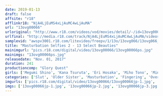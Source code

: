 ```yaml
---
date: 2019-01-13
draft: false
affsite: "r18"
afflinkr18: "NjA4LjEuMS4xLjAuMC4wLjAuMA"
url: "13ovg00066"
urloriginal: "http://www.r18.com/videos/vod/movies/detail/-/id=13ovg00066"
urlfinal: "http://media.r18.com/track/NjA4LjEuMS4xLjAuMC4wLjAuMA/videos/vod/movies/detail/-/id=13ovg00066"
samplevid: "awspv3001.r18.com/litevideo/freepv/1/13o/13ovg066/13ovg066_dmb_w.mp4"
title: "Masturbation Selfies 2 - 13 Select Beauties"
mainimgurl: "pics.r18.com/digital/video/13ovg00066/13ovg00066ps.jpg"
mainimgs: "13ovg00066ps.jpg"
releasedate: "Nov. 01, 2017"
duration: 241
productioncomp: "Glory Quest"
girls: ['Megumi Shino', 'Kana Tsuruta', 'Eri Hosaka', 'Miho Tono', 'Minami Natsuki', 'Yuri Momose', 'Noa Eikawa', 'Mao Hamasaki', 'Miyu Amano', 'Akari Niimura']
categories: ['Slut', 'Older Sister', 'Masturbation', 'Fingering', 'Over 4 Hours', 'Hi-Def']
imgurls: ['pics.r18.com/digital/video/13ovg00066/13ovg00066jp-1.jpg', 'pics.r18.com/digital/video/13ovg00066/13ovg00066jp-2.jpg', 'pics.r18.com/digital/video/13ovg00066/13ovg00066jp-3.jpg', 'pics.r18.com/digital/video/13ovg00066/13ovg00066jp-4.jpg', 'pics.r18.com/digital/video/13ovg00066/13ovg00066jp-5.jpg', 'pics.r18.com/digital/video/13ovg00066/13ovg00066jp-6.jpg', 'pics.r18.com/digital/video/13ovg00066/13ovg00066jp-7.jpg', 'pics.r18.com/digital/video/13ovg00066/13ovg00066jp-8.jpg', 'pics.r18.com/digital/video/13ovg00066/13ovg00066jp-9.jpg', 'pics.r18.com/digital/video/13ovg00066/13ovg00066jp-10.jpg', 'pics.r18.com/digital/video/13ovg00066/13ovg00066jp-11.jpg', 'pics.r18.com/digital/video/13ovg00066/13ovg00066jp-12.jpg', 'pics.r18.com/digital/video/13ovg00066/13ovg00066jp-13.jpg', 'pics.r18.com/digital/video/13ovg00066/13ovg00066jp-14.jpg', 'pics.r18.com/digital/video/13ovg00066/13ovg00066jp-15.jpg', 'pics.r18.com/digital/video/13ovg00066/13ovg00066jp-16.jpg', 'pics.r18.com/digital/video/13ovg00066/13ovg00066jp-17.jpg', 'pics.r18.com/digital/video/13ovg00066/13ovg00066jp-18.jpg', 'pics.r18.com/digital/video/13ovg00066/13ovg00066jp-19.jpg', 'pics.r18.com/digital/video/13ovg00066/13ovg00066jp-20.jpg']
imgs: ['13ovg00066jp-1.jpg', '13ovg00066jp-2.jpg', '13ovg00066jp-3.jpg', '13ovg00066jp-4.jpg', '13ovg00066jp-5.jpg', '13ovg00066jp-6.jpg', '13ovg00066jp-7.jpg', '13ovg00066jp-8.jpg', '13ovg00066jp-9.jpg', '13ovg00066jp-10.jpg', '13ovg00066jp-11.jpg', '13ovg00066jp-12.jpg', '13ovg00066jp-13.jpg', '13ovg00066jp-14.jpg', '13ovg00066jp-15.jpg', '13ovg00066jp-16.jpg', '13ovg00066jp-17.jpg', '13ovg00066jp-18.jpg', '13ovg00066jp-19.jpg', '13ovg00066jp-20.jpg']
---
```

